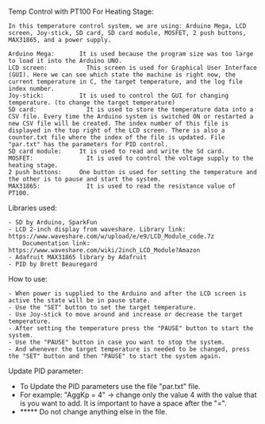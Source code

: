 Temp Control with PT100 For Heating Stage:

	In this temperature control system, we are using: Arduino Mega, LCD screen, Joy-stick, SD card, SD card module, MOSFET, 2 push buttons, MAX31865, and a power supply.
	
	Arduino Mega: 		It is used because the program size was too large to load it into the Arduino UNO.
	LCD screen: 		  This screen is used for Graphical User Interface (GUI). Here we can see which state the machine is right now, the current temperature in C, the target temperature, and the log file index number.
	Joy-stick: 		    It is used to control the GUI for changing temperature. (to change the target temperature)
	SD card: 		      It is used to store the temperature data into a CSV file. Every time the Arduino system is switched ON or restarted a new CSV file will be created. The index number of this file is displayed in the top right of the LCD screen. There is also a counter.txt file where the index of the file is updated. File "par.txt" has the parameters for PID control. 
	SD card module: 	It is used to read and write the Sd card.
	MOSFET: 		      It is used to control the voltage supply to the heating stage.
	2 push buttons: 	One button is used for setting the temperature and the other is to pause and start the system.
	MAX31865:		      It is used to read the resistance value of PT100.

Libraries used:

	- SD by Arduino, SparkFun
	- LCD 2-inch display from waveshare. Library link: https://www.waveshare.com/w/upload/e/e9/LCD_Module_code.7z      
		Documentation link: https://www.waveshare.com/wiki/2inch_LCD_Module?Amazon
	- Adafruit MAX31865 library by Adafruit
	- PID by Brett Beauregard

How to use:

	- When power is supplied to the Arduino and after the LCD screen is active the state will be in pause state. 
	- Use the "SET" button to set the target temperature.
	- Use Joy-stick to move around and increase or decrease the target temperature.
	- After setting the temperature press the "PAUSE" button to start the system.
	- Use the "PAUSE" button in case you want to stop the system.
	- And whenever the target temperature is needed to be changed, press the "SET" button and then "PAUSE" to start the system again.

Update PID parameter:
  - To Update the PID parameters use the file "par.txt" file. 
  - For example: "AggKp = 4"  -> change only the value 4 with the value that is you want to add. It is important to have a space after the "=". 
  - ***** Do not change anything else in the file.
